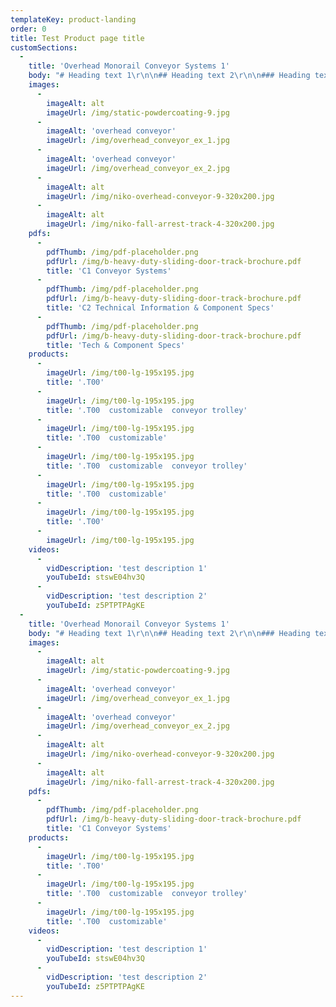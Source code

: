 ```yaml
---
templateKey: product-landing
order: 0
title: Test Product page title
customSections:
  -
    title: 'Overhead Monorail Conveyor Systems 1'
    body: "# Heading text 1\r\n\n## Heading text 2\r\n\n### Heading text 3\r\n\n#### Heading text 4\r\n\n##### Heading text 5\r\n\n###### Heading text 6\r\n\nNikoTrack’s six profiles are immobile without their trolleys. **NikoTrack’s trolleys come in a variety of styles, all with different applications in mind**, most offered in every profile series, while some are specific to larger or smaller profiles.\r\n\r\n_The trolleys pictured below are designated with partial part numbers. Each trolleys full part number is always prefixed with a track profile number (21, 23, 24 etc.)_\r\n\n**TROLLEY SWL (Kg)**\r\n\r\nSERIES | 21 | 23 | 24 | 25 | 26 | 27\r\n--- | --- | --- | --- | --- | --- | ---\r\n2 Wheel | 10 | 20 | 40 | 100 | 200 | 400\r\n4 Wheel | 20 | 40 | 80 | 200 | 400 | 800\r\nFlight Bar | 40 | 80 | 160 | 400 | 800 | 1600"
    images:
      -
        imageAlt: alt
        imageUrl: /img/static-powdercoating-9.jpg
      -
        imageAlt: 'overhead conveyor'
        imageUrl: /img/overhead_conveyor_ex_1.jpg
      -
        imageAlt: 'overhead conveyor'
        imageUrl: /img/overhead_conveyor_ex_2.jpg
      -
        imageAlt: alt
        imageUrl: /img/niko-overhead-conveyor-9-320x200.jpg
      -
        imageAlt: alt
        imageUrl: /img/niko-fall-arrest-track-4-320x200.jpg
    pdfs:
      -
        pdfThumb: /img/pdf-placeholder.png
        pdfUrl: /img/b-heavy-duty-sliding-door-track-brochure.pdf
        title: 'C1 Conveyor Systems'
      -
        pdfThumb: /img/pdf-placeholder.png
        pdfUrl: /img/b-heavy-duty-sliding-door-track-brochure.pdf
        title: 'C2 Technical Information & Component Specs'
      -
        pdfThumb: /img/pdf-placeholder.png
        pdfUrl: /img/b-heavy-duty-sliding-door-track-brochure.pdf
        title: 'Tech & Component Specs'
    products:
      -
        imageUrl: /img/t00-lg-195x195.jpg
        title: '.T00'
      -
        imageUrl: /img/t00-lg-195x195.jpg
        title: '.T00  customizable  conveyor trolley'
      -
        imageUrl: /img/t00-lg-195x195.jpg
        title: '.T00  customizable'
      -
        imageUrl: /img/t00-lg-195x195.jpg
        title: '.T00  customizable  conveyor trolley'
      -
        imageUrl: /img/t00-lg-195x195.jpg
        title: '.T00  customizable'
      -
        imageUrl: /img/t00-lg-195x195.jpg
        title: '.T00'
      -
        imageUrl: /img/t00-lg-195x195.jpg
    videos:
      -
        vidDescription: 'test description 1'
        youTubeId: stswE04hv3Q
      -
        vidDescription: 'test description 2'
        youTubeId: z5PTPTPAgKE
  -
    title: 'Overhead Monorail Conveyor Systems 1'
    body: "# Heading text 1\r\n\n## Heading text 2\r\n\n### Heading text 3\r\n\n#### Heading text 4\r\n\n##### Heading text 5\r\n\n###### Heading text 6\r\n\nNikoTrack’s six profiles are immobile without their trolleys. **NikoTrack’s trolleys come in a variety of styles, all with different applications in mind**, most offered in every profile series, while some are specific to larger or smaller profiles.\r\n\r\n_The trolleys pictured below are designated with partial part numbers. Each trolleys full part number is always prefixed with a track profile number (21, 23, 24 etc.)_\r\n\n**TROLLEY SWL (Kg)**\r\n\r\nSERIES | 21 | 23 | 24 | 25 | 26 | 27\r\n--- | --- | --- | --- | --- | --- | ---\r\n2 Wheel | 10 | 20 | 40 | 100 | 200 | 400\r\n4 Wheel | 20 | 40 | 80 | 200 | 400 | 800\r\nFlight Bar | 40 | 80 | 160 | 400 | 800 | 1600"
    images:
      -
        imageAlt: alt
        imageUrl: /img/static-powdercoating-9.jpg
      -
        imageAlt: 'overhead conveyor'
        imageUrl: /img/overhead_conveyor_ex_1.jpg
      -
        imageAlt: 'overhead conveyor'
        imageUrl: /img/overhead_conveyor_ex_2.jpg
      -
        imageAlt: alt
        imageUrl: /img/niko-overhead-conveyor-9-320x200.jpg
      -
        imageAlt: alt
        imageUrl: /img/niko-fall-arrest-track-4-320x200.jpg
    pdfs:
      -
        pdfThumb: /img/pdf-placeholder.png
        pdfUrl: /img/b-heavy-duty-sliding-door-track-brochure.pdf
        title: 'C1 Conveyor Systems'
    products:
      -
        imageUrl: /img/t00-lg-195x195.jpg
        title: '.T00'
      -
        imageUrl: /img/t00-lg-195x195.jpg
        title: '.T00  customizable  conveyor trolley'
      -
        imageUrl: /img/t00-lg-195x195.jpg
        title: '.T00  customizable'
    videos:
      -
        vidDescription: 'test description 1'
        youTubeId: stswE04hv3Q
      -
        vidDescription: 'test description 2'
        youTubeId: z5PTPTPAgKE
---
```

